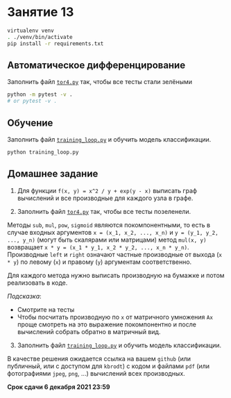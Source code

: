 # Занятие 13

```bash
virtualenv venv
. ./venv/bin/activate
pip install -r requirements.txt
```

## Автоматическое дифференцирование

Заполнить файл [`tor4.py`](./tor4.py) так, чтобы все тесты стали зелёными

```bash
python -m pytest -v .
# or pytest -v .
```

## Обучение

Заполнить файл [`training_loop.py`](./training_loop.py) и обучить модель классификации.

```bash
python training_loop.py
```

## Домашнее задание

1. Для функции `f(x, y) = x^2 / y + exp(y - x)` выписать граф вычислений и все
   производные для каждого узла в графе.

2. Заполнить файл [`tor4.py`](./tor4.py) так, чтобы все тесты позеленели.

Методы `sub`, `mul`, `pow`, `sigmoid` являются покомпонентными, то есть в
случае входных аргументов `x = (x_1, x_2, ..., x_n)` и `y = (y_1, y_2, ...,
y_n)` (могут быть скалярами или матрицами) метод `mul(x, y)` возвращает `x * y
= (x_1 * y_1, x_2 * y_2, ..., x_n * y_n)`. Производные `left` и `right`
означают частные производные от выхода (`x * y`) по левому (`x`) и правому
(`y`) аргументам соответственно.

Для каждого метода нужно выписать производную на бумажке и потом реализовать в
коде.

*Подсказка*:
- Смотрите на тесты
- Чтобы посчитать производную по `x` от матричного умножения `Ax` проще
  смотреть на это выражение покомпонентно и после вычислений собрать обратно в
  матричный вид.

3. Заполнить файл [`training_loop.py`](./training_loop.py) и обучить модель классификации.

В качестве решения ожидается ссылка на вашем `github` (или публичный, или с
доступом для `kbrodt`) с кодом и файлами `pdf` (или фотографиями `jpeg`, `png`,
...) вычислений всех производных.

**Срок сдачи 6 декабря 2021 23:59**
